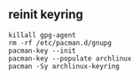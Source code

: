 ## reinit keyring
```
killall gpg-agent
rm -rf /etc/pacman.d/gnupg
pacman-key --init
pacman-key --populate archlinux
pacman -Sy archlinux-keyring
```
